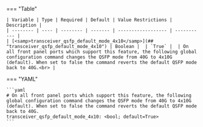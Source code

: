 <!--
  ~ Copyright (c) 2024 Arista Networks, Inc.
  ~ Use of this source code is governed by the Apache License 2.0
  ~ that can be found in the LICENSE file.
  -->
=== "Table"

    | Variable | Type | Required | Default | Value Restrictions | Description |
    | -------- | ---- | -------- | ------- | ------------------ | ----------- |
    | [<samp>transceiver_qsfp_default_mode_4x10</samp>](## "transceiver_qsfp_default_mode_4x10") | Boolean |  | `True` |  | On all front panel ports which support this feature, the following global configuration command changes the QSFP mode from 40G to 4x10G (default). When set to false the command reverts the default QSFP mode back to 40G.<br> |

=== "YAML"

    ```yaml
    # On all front panel ports which support this feature, the following global configuration command changes the QSFP mode from 40G to 4x10G (default). When set to false the command reverts the default QSFP mode back to 40G.
    transceiver_qsfp_default_mode_4x10: <bool; default=True>
    ```
